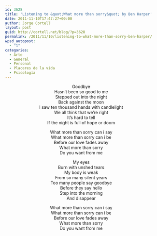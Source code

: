 ```yaml
---
id: 3628
title: 'Listening to &quot;What more than sorry&quot; by Ben Harper'
date: 2011-11-10T17:47:27+00:00
author: Jorge Cortell
layout: post
guid: http://cortell.net/blog/?p=3628
permalink: /2011/11/10/listening-to-what-more-than-sorry-ben-harper/
wpsd_autopost:
  - "1"
categories:
  - Arte
  - General
  - Personal
  - Placeres de la vida
  - Psicología
---
```

<p style="text-align: center">
  Goodbye<br /> Hasn&#8217;t been so good to me<br /> Stepped out into the night<br /> Back against the moon<br /> I saw ten thousand hands with candlelight<br /> We all think that we&#8217;re right<br /> It&#8217;s hard to tell<br /> If the night is full of hope or doom
</p>

<p style="text-align: center">
  What more than sorry can i say<br /> What more than sorry can i be<br /> Before our love fades away<br /> What more than sorry<br /> Do you want from me
</p>

<p style="text-align: center">
  My eyes<br /> Burn with unshed tears<br /> My body is weak<br /> From so many silent years<br /> Too many people say goodbye<br /> Before they say hello<br /> Step into the morning<br /> And disappear
</p>

<p style="text-align: center">
  What more than sorry can i say<br /> What more than sorry can i be<br /> Before our love fades away<br /> What more than sorry<br /> Do you want from me
</p>